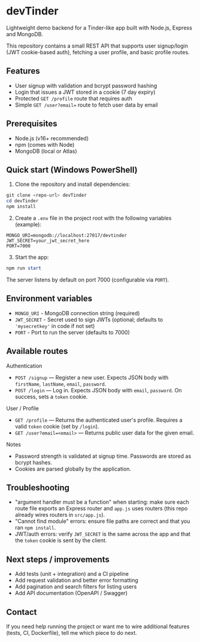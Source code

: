 # devTinder

Lightweight demo backend for a Tinder-like app built with Node.js, Express and MongoDB.

This repository contains a small REST API that supports user signup/login (JWT cookie-based auth), fetching a user profile, and basic profile routes.

## Features

- User signup with validation and bcrypt password hashing
- Login that issues a JWT stored in a cookie (7 day expiry)
- Protected `GET /profile` route that requires auth
- Simple `GET /user?email=` route to fetch user data by email

## Prerequisites

- Node.js (v16+ recommended)
- npm (comes with Node)
- MongoDB (local or Atlas)

## Quick start (Windows PowerShell)

1. Clone the repository and install dependencies:

```powershell
git clone <repo-url> devTinder
cd devTinder
npm install
```

2. Create a `.env` file in the project root with the following variables (example):

```text
MONGO_URI=mongodb://localhost:27017/devtinder
JWT_SECRET=your_jwt_secret_here
PORT=7000
```

3. Start the app:

```powershell
npm run start
```

The server listens by default on port 7000 (configurable via `PORT`).

## Environment variables

- `MONGO_URI` - MongoDB connection string (required)
- `JWT_SECRET` - Secret used to sign JWTs (optional; defaults to `'mysecretkey'` in code if not set)
- `PORT` - Port to run the server (defaults to 7000)

## Available routes

Authentication
- `POST /signup`  — Register a new user. Expects JSON body with `firstName`, `lastName`, `email`, `password`.
- `POST /login`   — Log in. Expects JSON body with `email`, `password`. On success, sets a `token` cookie.

User / Profile
- `GET /profile`  — Returns the authenticated user's profile. Requires a valid `token` cookie (set by `/login`).
- `GET /user?email=<email>` — Returns public user data for the given email.

Notes
- Password strength is validated at signup time. Passwords are stored as bcrypt hashes.
- Cookies are parsed globally by the application.

## Troubleshooting

- "argument handler must be a function" when starting: make sure each route file exports an Express router and `app.js` uses routers (this repo already wires routers in `src/app.js`).
- "Cannot find module" errors: ensure file paths are correct and that you ran `npm install`.
- JWT/auth errors: verify `JWT_SECRET` is the same across the app and that the `token` cookie is sent by the client.

## Next steps / improvements

- Add tests (unit + integration) and a CI pipeline
- Add request validation and better error formatting
- Add pagination and search filters for listing users
- Add API documentation (OpenAPI / Swagger)

## Contact

If you need help running the project or want me to wire additional features (tests, CI, Dockerfile), tell me which piece to do next.
